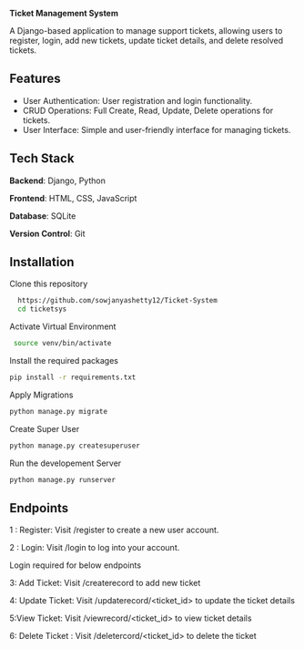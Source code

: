 
**Ticket Management System**

A Django-based application to manage support tickets, allowing users to register, login, add new tickets, update ticket details, and delete resolved tickets.


## Features

- User Authentication: User registration and login functionality.
- CRUD Operations: Full Create, Read, Update, Delete operations for tickets.
- User Interface: Simple and user-friendly interface for managing tickets.



## Tech Stack

**Backend**: Django, Python

**Frontend**: HTML, CSS, JavaScript

**Database**: SQLite

**Version Control**: Git


## Installation

Clone this repository
```bash
  https://github.com/sowjanyashetty12/Ticket-System
  cd ticketsys
```
Activate Virtual Environment
```bash
 source venv/bin/activate  
```
Install the required packages
```bash
pip install -r requirements.txt  
```
Apply Migrations
```bash
python manage.py migrate
```
Create Super User
```bash
python manage.py createsuperuser

```
Run the developement Server
```bash
python manage.py runserver

```
## Endpoints

1 : Register: Visit /register to create a new user account.

2 : Login: Visit /login to log into your account.
  
  Login required for below endpoints

3:  Add Ticket: Visit /createrecord to add new ticket

4: Update Ticket: Visit /updaterecord/<ticket_id> to update the    ticket details

5:View Ticket: Visit /viewrecord/<ticket_id> to view ticket details

6: Delete Ticket : Visit /deletercord/<ticket_id> to delete the ticket


